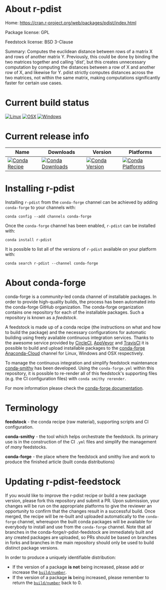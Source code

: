 About r-pdist
=============

Home: https://cran.r-project.org/web/packages/pdist/index.html

Package license: GPL

Feedstock license: BSD 3-Clause

Summary: Computes the euclidean distance between rows of a matrix X and rows of another matrix Y.  Previously, this could be done by binding the two matrices together and calling 'dist', but this creates unnecessary computation by computing the distances between a row of X and another row of X, and likewise for Y. pdist strictly computes distances across the two matrices, not within the same matrix, making computations significantly faster for certain use cases.



Current build status
====================

[![Linux](https://img.shields.io/circleci/project/github/conda-forge/r-pdist-feedstock/master.svg?label=Linux)](https://circleci.com/gh/conda-forge/r-pdist-feedstock)
[![OSX](https://img.shields.io/travis/conda-forge/r-pdist-feedstock/master.svg?label=macOS)](https://travis-ci.org/conda-forge/r-pdist-feedstock)
[![Windows](https://img.shields.io/appveyor/ci/conda-forge/r-pdist-feedstock/master.svg?label=Windows)](https://ci.appveyor.com/project/conda-forge/r-pdist-feedstock/branch/master)

Current release info
====================

| Name | Downloads | Version | Platforms |
| --- | --- | --- | --- |
| [![Conda Recipe](https://img.shields.io/badge/recipe-r--pdist-green.svg)](https://anaconda.org/conda-forge/r-pdist) | [![Conda Downloads](https://img.shields.io/conda/dn/conda-forge/r-pdist.svg)](https://anaconda.org/conda-forge/r-pdist) | [![Conda Version](https://img.shields.io/conda/vn/conda-forge/r-pdist.svg)](https://anaconda.org/conda-forge/r-pdist) | [![Conda Platforms](https://img.shields.io/conda/pn/conda-forge/r-pdist.svg)](https://anaconda.org/conda-forge/r-pdist) |

Installing r-pdist
==================

Installing `r-pdist` from the `conda-forge` channel can be achieved by adding `conda-forge` to your channels with:

```
conda config --add channels conda-forge
```

Once the `conda-forge` channel has been enabled, `r-pdist` can be installed with:

```
conda install r-pdist
```

It is possible to list all of the versions of `r-pdist` available on your platform with:

```
conda search r-pdist --channel conda-forge
```


About conda-forge
=================

conda-forge is a community-led conda channel of installable packages.
In order to provide high-quality builds, the process has been automated into the
conda-forge GitHub organization. The conda-forge organization contains one repository
for each of the installable packages. Such a repository is known as a *feedstock*.

A feedstock is made up of a conda recipe (the instructions on what and how to build
the package) and the necessary configurations for automatic building using freely
available continuous integration services. Thanks to the awesome service provided by
[CircleCI](https://circleci.com/), [AppVeyor](https://www.appveyor.com/)
and [TravisCI](https://travis-ci.org/) it is possible to build and upload installable
packages to the [conda-forge](https://anaconda.org/conda-forge)
[Anaconda-Cloud](https://anaconda.org/) channel for Linux, Windows and OSX respectively.

To manage the continuous integration and simplify feedstock maintenance
[conda-smithy](https://github.com/conda-forge/conda-smithy) has been developed.
Using the ``conda-forge.yml`` within this repository, it is possible to re-render all of
this feedstock's supporting files (e.g. the CI configuration files) with ``conda smithy rerender``.

For more information please check the [conda-forge documentation](https://conda-forge.org/docs/).

Terminology
===========

**feedstock** - the conda recipe (raw material), supporting scripts and CI configuration.

**conda-smithy** - the tool which helps orchestrate the feedstock.
                   Its primary use is in the construction of the CI ``.yml`` files
                   and simplify the management of *many* feedstocks.

**conda-forge** - the place where the feedstock and smithy live and work to
                  produce the finished article (built conda distributions)


Updating r-pdist-feedstock
==========================

If you would like to improve the r-pdist recipe or build a new
package version, please fork this repository and submit a PR. Upon submission,
your changes will be run on the appropriate platforms to give the reviewer an
opportunity to confirm that the changes result in a successful build. Once
merged, the recipe will be re-built and uploaded automatically to the
`conda-forge` channel, whereupon the built conda packages will be available for
everybody to install and use from the `conda-forge` channel.
Note that all branches in the conda-forge/r-pdist-feedstock are
immediately built and any created packages are uploaded, so PRs should be based
on branches in forks and branches in the main repository should only be used to
build distinct package versions.

In order to produce a uniquely identifiable distribution:
 * If the version of a package **is not** being increased, please add or increase
   the [``build/number``](https://conda.io/docs/user-guide/tasks/build-packages/define-metadata.html#build-number-and-string).
 * If the version of a package **is** being increased, please remember to return
   the [``build/number``](https://conda.io/docs/user-guide/tasks/build-packages/define-metadata.html#build-number-and-string)
   back to 0.
